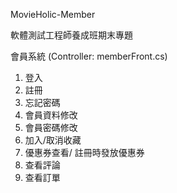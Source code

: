 MovieHolic-Member

軟體測試工程師養成班期末專題

會員系統 (Controller: memberFront.cs)
1. 登入
2. 註冊
3. 忘記密碼
4. 會員資料修改
5. 會員密碼修改
6. 加入/取消收藏
7. 優惠券查看/ 註冊時發放優惠券
8. 查看評論
9. 查看訂單
